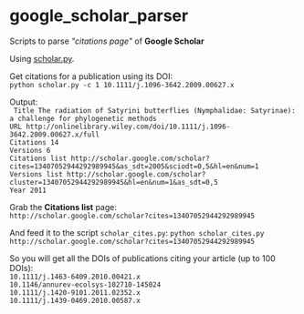 google_scholar_parser
====================

Scripts to parse *"citations page"* of **Google Scholar**  

Using [scholar.py](http://www.icir.org/christian/scholar.html).  

Get citations for a publication using its DOI:  
`python scholar.py -c 1 10.1111/j.1096-3642.2009.00627.x`

Output:   
        ` Title The radiation of Satyrini butterflies (Nymphalidae: Satyrinae): a challenge for phylogenetic methods`  
           `URL http://onlinelibrary.wiley.com/doi/10.1111/j.1096-3642.2009.00627.x/full`  
     `Citations 14`  
      `Versions 6`  
`Citations list http://scholar.google.com/scholar?cites=13407052944292989945&as_sdt=2005&sciodt=0,5&hl=en&num=1`  
 `Versions list http://scholar.google.com/scholar?cluster=13407052944292989945&hl=en&num=1&as_sdt=0,5`  
          `Year 2011`   

Grab the **Citations list** page:  
`http://scholar.google.com/scholar?cites=13407052944292989945`

And feed it to the script `scholar_cites.py`:
`python scholar_cites.py http://scholar.google.com/scholar?cites=13407052944292989945`

So you will get all the DOIs of publications citing your article (up to 100 DOIs):  
`10.1111/j.1463-6409.2010.00421.x`  
`10.1146/annurev-ecolsys-102710-145024`  
`10.1111/j.1420-9101.2011.02352.x`  
`10.1111/j.1439-0469.2010.00587.x`
